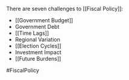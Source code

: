 There are seven challenges to [[Fiscal Policy]]:
- [[Government Budget]]
- Government Debt
- [[Time Lags]]
- Regional Variation
- [[Election Cycles]]
- Investment Impact
- [[Future Burdens]]

#FiscalPolicy 